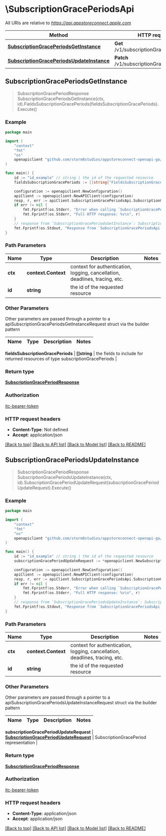 # \SubscriptionGracePeriodsApi

All URIs are relative to *https://api.appstoreconnect.apple.com*

Method | HTTP request | Description
------------- | ------------- | -------------
[**SubscriptionGracePeriodsGetInstance**](SubscriptionGracePeriodsApi.md#SubscriptionGracePeriodsGetInstance) | **Get** /v1/subscriptionGracePeriods/{id} | 
[**SubscriptionGracePeriodsUpdateInstance**](SubscriptionGracePeriodsApi.md#SubscriptionGracePeriodsUpdateInstance) | **Patch** /v1/subscriptionGracePeriods/{id} | 



## SubscriptionGracePeriodsGetInstance

> SubscriptionGracePeriodResponse SubscriptionGracePeriodsGetInstance(ctx, id).FieldsSubscriptionGracePeriods(fieldsSubscriptionGracePeriods).Execute()



### Example

```go
package main

import (
    "context"
    "fmt"
    "os"
    openapiclient "github.com/storm8studios/appstoreconnect-openapi-go/generated"
)

func main() {
    id := "id_example" // string | the id of the requested resource
    fieldsSubscriptionGracePeriods := []string{"FieldsSubscriptionGracePeriods_example"} // []string | the fields to include for returned resources of type subscriptionGracePeriods (optional)

    configuration := openapiclient.NewConfiguration()
    apiClient := openapiclient.NewAPIClient(configuration)
    resp, r, err := apiClient.SubscriptionGracePeriodsApi.SubscriptionGracePeriodsGetInstance(context.Background(), id).FieldsSubscriptionGracePeriods(fieldsSubscriptionGracePeriods).Execute()
    if err != nil {
        fmt.Fprintf(os.Stderr, "Error when calling `SubscriptionGracePeriodsApi.SubscriptionGracePeriodsGetInstance``: %v\n", err)
        fmt.Fprintf(os.Stderr, "Full HTTP response: %v\n", r)
    }
    // response from `SubscriptionGracePeriodsGetInstance`: SubscriptionGracePeriodResponse
    fmt.Fprintf(os.Stdout, "Response from `SubscriptionGracePeriodsApi.SubscriptionGracePeriodsGetInstance`: %v\n", resp)
}
```

### Path Parameters


Name | Type | Description  | Notes
------------- | ------------- | ------------- | -------------
**ctx** | **context.Context** | context for authentication, logging, cancellation, deadlines, tracing, etc.
**id** | **string** | the id of the requested resource | 

### Other Parameters

Other parameters are passed through a pointer to a apiSubscriptionGracePeriodsGetInstanceRequest struct via the builder pattern


Name | Type | Description  | Notes
------------- | ------------- | ------------- | -------------

 **fieldsSubscriptionGracePeriods** | **[]string** | the fields to include for returned resources of type subscriptionGracePeriods | 

### Return type

[**SubscriptionGracePeriodResponse**](SubscriptionGracePeriodResponse.md)

### Authorization

[itc-bearer-token](../README.md#itc-bearer-token)

### HTTP request headers

- **Content-Type**: Not defined
- **Accept**: application/json

[[Back to top]](#) [[Back to API list]](../README.md#documentation-for-api-endpoints)
[[Back to Model list]](../README.md#documentation-for-models)
[[Back to README]](../README.md)


## SubscriptionGracePeriodsUpdateInstance

> SubscriptionGracePeriodResponse SubscriptionGracePeriodsUpdateInstance(ctx, id).SubscriptionGracePeriodUpdateRequest(subscriptionGracePeriodUpdateRequest).Execute()



### Example

```go
package main

import (
    "context"
    "fmt"
    "os"
    openapiclient "github.com/storm8studios/appstoreconnect-openapi-go/generated"
)

func main() {
    id := "id_example" // string | the id of the requested resource
    subscriptionGracePeriodUpdateRequest := *openapiclient.NewSubscriptionGracePeriodUpdateRequest(*openapiclient.NewSubscriptionGracePeriodUpdateRequestData("Type_example", "Id_example")) // SubscriptionGracePeriodUpdateRequest | SubscriptionGracePeriod representation

    configuration := openapiclient.NewConfiguration()
    apiClient := openapiclient.NewAPIClient(configuration)
    resp, r, err := apiClient.SubscriptionGracePeriodsApi.SubscriptionGracePeriodsUpdateInstance(context.Background(), id).SubscriptionGracePeriodUpdateRequest(subscriptionGracePeriodUpdateRequest).Execute()
    if err != nil {
        fmt.Fprintf(os.Stderr, "Error when calling `SubscriptionGracePeriodsApi.SubscriptionGracePeriodsUpdateInstance``: %v\n", err)
        fmt.Fprintf(os.Stderr, "Full HTTP response: %v\n", r)
    }
    // response from `SubscriptionGracePeriodsUpdateInstance`: SubscriptionGracePeriodResponse
    fmt.Fprintf(os.Stdout, "Response from `SubscriptionGracePeriodsApi.SubscriptionGracePeriodsUpdateInstance`: %v\n", resp)
}
```

### Path Parameters


Name | Type | Description  | Notes
------------- | ------------- | ------------- | -------------
**ctx** | **context.Context** | context for authentication, logging, cancellation, deadlines, tracing, etc.
**id** | **string** | the id of the requested resource | 

### Other Parameters

Other parameters are passed through a pointer to a apiSubscriptionGracePeriodsUpdateInstanceRequest struct via the builder pattern


Name | Type | Description  | Notes
------------- | ------------- | ------------- | -------------

 **subscriptionGracePeriodUpdateRequest** | [**SubscriptionGracePeriodUpdateRequest**](SubscriptionGracePeriodUpdateRequest.md) | SubscriptionGracePeriod representation | 

### Return type

[**SubscriptionGracePeriodResponse**](SubscriptionGracePeriodResponse.md)

### Authorization

[itc-bearer-token](../README.md#itc-bearer-token)

### HTTP request headers

- **Content-Type**: application/json
- **Accept**: application/json

[[Back to top]](#) [[Back to API list]](../README.md#documentation-for-api-endpoints)
[[Back to Model list]](../README.md#documentation-for-models)
[[Back to README]](../README.md)

